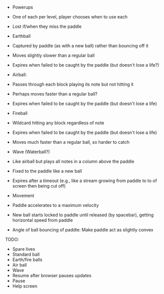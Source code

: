 * Powerups
 * One of each per level, player chooses when to use each
 * Lost if/when they miss the paddle
 * Earthball
  * Captured by paddle (as with a new ball) rather than bouncing off it
  * Moves slightly slower than a regular ball
  * Expires when failed to be caught by the paddle (but doesn't lose a life?)
 * Airball:
  * Passes through each block playing its note but not hitting it
  * Perhaps moves faster than a regular ball?
  * Expires when failed to be caught by the paddle (but doesn't lose a life)
 * Fireball
  * Wildcard hitting any block regardless of note
  * Expires when failed to be caught by the paddle (but doesn't lose a life)
  * Moves much faster than a regular ball, so harder to catch
 * Wave (Waterball?)
  * Like airball but plays all notes in a column above the paddle
  * Fixed to the paddle like a new ball
  * Expires after a timeout (e.g., like a stream growing from paddle to to of screen then being cut off)

* Movement
 * Paddle accelerates to a maximum velocity
 * New ball starts locked to paddle until released (by spacebar), getting horizontal speed from paddle
 * Angle of ball bouncing of paddle: Make paddle act as slightly convex

TODO:
 * Spare lives
 * Standard ball
 * Earth/fire balls
 * Air ball
 * Wave
 * Resume after browser pauses updates
 * Pause
 * Help screen